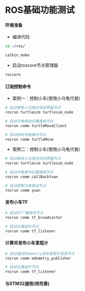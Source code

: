 # ROS基础功能测试

#### 环境准备

* 编译代码

```bash
cd ~/ros/

catkin_make
```

* 启动roscore节点管理器

```bash
roscore
```

#### 订阅控制命令

* 案例一：控制小车(使用小乌龟代替)

```bash
# 启动带有小乌龟的测试界面节点
rosrun turtlesim turtlesim_node

# 启动乌龟移动位置接收节点
rosrun comm turtleMoveClient

# 启动控制乌龟移动节点
rosrun comm turtleMove
```

* 案例二：控制小车(使用小乌龟代替)

```bash
# 启动带有小乌龟的测试界面节点
rosrun turtlesim turtlesim_node

# 启动乌龟移动位置接收节点
rosrun comm callBackYuan

# 启动控制乌龟移动节点
rosrun comm yuan
```

#### 发布小车TF

```bash
# 启动TF广播程序节点
rosrun comm tf_broadcaster

# 启动位置监听节点
rosrun comm tf_listener
```

#### 计算并发布小车里程计

```bash
# 启动通过Odometry发布里程计信息节点
rosrun comm odometry_publisher

# 启动位置监听节点
rosrun comm tf_listener
```

#### 与STM32通信(待完善)